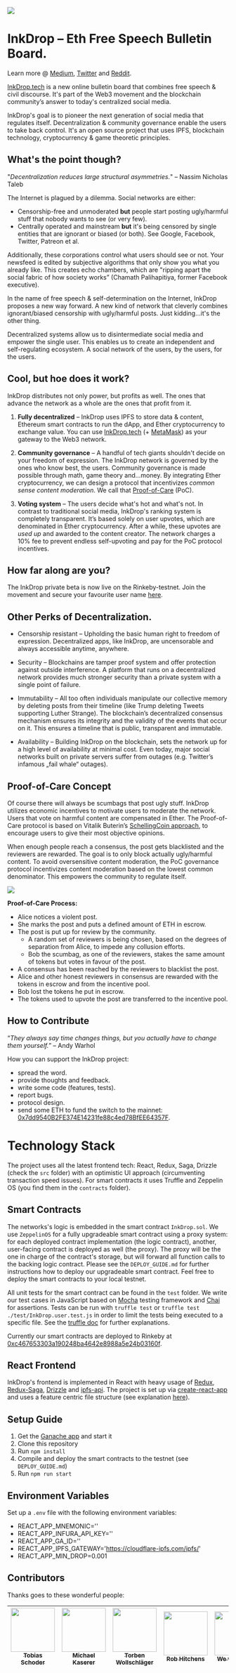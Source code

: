 ![](i/inkdrop-screenshot.png)

# InkDrop – Eth Free Speech Bulletin Board.

Learn more @ [Medium](https://medium.com/inkdrop), [Twitter](https://twitter.com/JoinInkDrop) and [Reddit](https://www.reddit.com/r/InkDrop).

[InkDrop.tech](https://inkdrop.tech) is a new online bulletin board that combines free speech & civil discourse. It's part of the Web3 movement and the blockchain community’s answer to today's centralized social media.

InkDrop's goal is to pioneer the next generation of social media that regulates itself. Decentralization & community governance enable the users to take back control. It's an open source project that uses IPFS, blockchain technology, cryptocurrency & game theoretic principles.

## What's the point though?

"_Decentralization reduces large structural asymmetries._" – Nassim Nicholas Taleb

The Internet is plagued by a dilemma. Social networks are either:

- Censorship-free and unmoderated **but** people start posting ugly/harmful stuff that nobody wants to see (or very few).
- Centrally operated and mainstream **but** it's being censored by single entities that are ignorant or biased (or both). See Google, Facebook, Twitter, Patreon et al.

Additionally, these corporations control what users should see or not. Your newsfeed is edited by subjective algorithms that only show you what you already like. This creates echo chambers, which are "ripping apart the social fabric of how society works” (Chamath Palihapitiya, former Facebook executive). 

In the name of free speech & self-determination on the Internet, InkDrop proposes a new way forward. A new kind of network that cleverly combines ignorant/biased censorship with ugly/harmful posts. Just kidding…it's the other thing.

Decentralized systems allow us to disintermediate social media and empower the single user. This enables us to create an independent and self-regulating ecosystem. A social network of the users, by the users, for the users.

## Cool, but hoe does it work?

InkDrop distributes not only power, but profits as well. The ones that advance the network as a whole are the ones that profit from it. 

1. **Fully decentralized** – InkDrop uses IPFS to store data & content, Ethereum smart contracts to run the dApp, and Ether cryptocurrency to exchange value. You can use [InkDrop.tech](https://inkdrop.tech) (+ [MetaMask](https://metamask.io)) as your gateway to the Web3 network.

2. **Community governance** – A handful of tech giants shouldn't decide on your freedom of expression. The InkDrop network is governed by the ones who know best, the users. Community governance is made possible through math, game theory and…money. By integrating Ether cryptocurrency, we can design a protocol that incentivizes _common sense content moderation_. We call that [Proof-of-Care](#proof-of-care-concept) (PoC).

3. **Voting system** – The users decide what's hot and what's not. In contrast to traditional social media, InkDrop's ranking system is completely transparent. It’s based solely on user upvotes, which are denominated in Ether cryptocurrency. After a while, these upvotes are _used up_ and awarded to the content creator. The network charges a 10% fee to prevent endless self-upvoting and pay for the PoC protocol incentives.

## How far along are you?

The InkDrop private beta is now live on the Rinkeby-testnet. Join the movement and secure your favourite user name [here](https://inkdrop.tech).

## Other Perks of Decentralization.

* Censorship resistant – Upholding the basic human right to freedom of expression. Decentralized apps, like InkDrop, are uncensorable and always accessible anytime, anywhere. 

* Security – Blockchains are tamper proof system and offer protection against outside interference. A platform that runs on a decentralized network provides much stronger security than a private system with a single point of failure.

* Immutability – All too often individuals manipulate our collective memory by deleting posts from their timeline (like Trump deleting Tweets supporting Luther Strange). The blockchain’s decentralized consensus mechanism ensures its integrity and the validity of the events that occur on it. This ensures a timeline that is public, transparent and immutable.

* Availability – Building InkDrop on the blockchain, sets the network up for a high level of availability at minimal cost. Even today, major social networks built on private servers suffer from outages (e.g. Twitter’s infamous „fail whale“ outages). 

## Proof-of-Care Concept

Of course there will always be scumbags that post ugly stuff. InkDrop utilizes economic incentives to motivate users to moderate the network. Users that vote on harmful content are compensated in Ether. The Proof-of-Care protocol is based on Vitalik Buterin’s [SchellingCoin approach](http://www.the-blockchain.com/docs/Ethereum_white_paper-a_next_generation_smart_contract_and_decentralized_application_platform-vitalik-buterin.pdf), to encourage users to give their most objective opinions. 

When enough people reach a consensus, the post gets blacklisted and the reviewers are rewarded. The goal is to only block actually ugly/harmful content. To avoid oversensitive content moderation, the PoC governance protocol incentivizes content moderation based on the lowest common denominator. This empowers the community to regulate itself.

![](i/Cartman.png)

**Proof-of-Care Process:**
* Alice notices a violent post.
* She marks the post and puts a defined amount of ETH in escrow.
* The post is put up for review by the community.
    * A random set of reviewers is being chosen, based on the degrees of separation from Alice, to impede any collusion efforts.
    * Bob the scumbag, as one of the reviewers, stakes the same amount of tokens but votes in favour of the post.
* A consensus has been reached by the reviewers to blacklist the post. 
* Alice and other honest reviewers in consensus are rewarded with the tokens in escrow and from the incentive pool.
* Bob lost the tokens he put in escrow.
* The tokens used to upvote the post are transferred to the incentive pool.

## How to Contribute

“_They always say time changes things, but you actually have to change them yourself._” – Andy Warhol

How you can support the InkDrop project:
* spread the word.
* provide thoughts and feedback.
* write some code (features, tests).
* report bugs.
* protocol design.
* send some ETH to fund the switch to the mainnet: [0x7dd9540B2FE374E14231fe88c4ed78BfEE64357F](https://rinkeby.etherscan.io/address/0x7dd9540B2FE374E14231fe88c4ed78BfEE64357F).

# Technology Stack

The project uses all the latest frontend tech: React, Redux, Saga, Drizzle (check the `src` folder) with an optimistic UI approach (circumventing transaction speed issues). For smart contracts it uses Truffle and Zeppelin OS (you find them in the `contracts` folder). 

## Smart Contracts

The networks's logic is embedded in the smart contract `InkDrop.sol`. We use `ZeppelinOS` for a fully upgradeable smart contract using a proxy system: for each deployed contract implementation (the logic contract), another, user-facing contract is deployed as well (the proxy). The proxy will be the one in charge of the contract's storage, but will forward all function calls to the backing logic contract. Please see the `DEPLOY_GUIDE.md` for further instructions how to deploy our upgradeable smart contract. Feel free to deploy the smart contracts to your local testnet.

All unit tests for the smart contract can be found in the `test` folder. We write our test cases in JavaScript based on [Mocha](https://mochajs.org/) testing framework and [Chai](http://chaijs.com/) for assertions. Tests can be run with `truffle test` or `truffle test ./test/InkDrop.user.test.js` in order to limit the tests being executed to a specific file. See the [truffle doc](https://truffleframework.com/docs/truffle/testing/writing-tests-in-javascript) for further explanations.

Currently our smart contracts are deployed to Rinkeby at [0xc467653303a190248ba4642e8988a5e24b03160f](https://rinkeby.etherscan.io/address/0xc467653303a190248ba4642e8988a5e24b03160f).

## React Frontend

InkDrop's frontend is implemented in React with heavy usage of [Redux](https://redux.js.org/), [Redux-Saga](https://redux-saga.js.org/), [Drizzle](https://truffleframework.com/docs/drizzle/overview) and [ipfs-api](https://github.com/ipfs/js-ipfs-api). The project is set up via [create-react-app](https://github.com/facebook/create-react-app) and uses a feature centric file structure (see explanation [here](https://reactjs.org/docs/faq-structure.html#grouping-by-features-or-routes)).

## Setup Guide

1.  Get the [Ganache app](http://truffleframework.com/ganache/) and start it
2.  Clone this repository
3.  Run `npm install`
4.  Compile and deploy the smart contracts to the testnet (see `DEPLOY_GUIDE.md`)
5.  Run `npm run start`

## Environment Variables

Set up a `.env` file with the following environment variables:

- REACT_APP_MNEMONIC=''
- REACT_APP_INFURA_API_KEY=''
- REACT_APP_GA_ID=''
- REACT_APP_IPFS_GATEWAY='https://cloudflare-ipfs.com/ipfs/'
- REACT_APP_MIN_DROP=0.001

## Contributors

Thanks goes to these wonderful people:

<!-- ALL-CONTRIBUTORS-LIST:START - Do not remove or modify this section -->
<!-- prettier-ignore -->
| [<img src="https://avatars1.githubusercontent.com/u/33573806?v=3" width="100px;"/><br /><sub><b>Tobias Schoder</b></sub>](https://github.com/Shoby101) | [<img src="https://avatars1.githubusercontent.com/u/3816690?v=3" width="100px;"/><br /><sub><b>Michael Kaserer</b></sub>](https://github.com/mi-kas) | [<img src="https://avatars1.githubusercontent.com/u/33594251?v=3" width="100px;"/><br /><sub><b>Torben Wollschläger</b></sub>](https://github.com/daaash) | [<img src="https://avatars2.githubusercontent.com/u/26111999?v=3" width="100px;"/><br /><sub><b>Rob Hitchens</b></sub>](https://github.com/rob-Hitchens) | [<img src="https://i.imgflip.com/2pg3da.jpg" width="100px;"/><br /><sub><b>We want you!</b></sub>](mailto:hello@inkdrop.tech)|
| :---: | :---: | :---: | :---: | :---: |

<!-- ALL-CONTRIBUTORS-LIST:END -->
